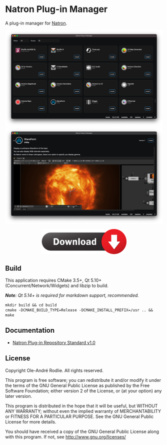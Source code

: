 # Natron Plug-in Manager

A plug-in manager for [Natron](https://github.com/NatronGitHub/Natron).

![screenshot](docs/screenshot-plugins.png)
![screenshot](docs/screenshot-plugin.png)

<p align="center">
    <a href="https://github.com/rodlie/NatronPluginManager/releases/latest" target="_blank"><img src="docs/download.png"></a>
</p>

## Build

This application requires CMake 3.5+, Qt 5.10+ (Concurrent/Network/Widgets) and libzip to build.

***Note**: Qt 5.14+ is required for markdown support, recommended.*

```
mkdir build && cd build
cmake -DCMAKE_BUILD_TYPE=Release -DCMAKE_INSTALL_PREFIX=/usr .. && make
```

## Documentation

* [Natron Plug-in Repository Standard v1.0](docs/repo.md)

## License

Copyright Ole-André Rodlie. All rights reserved.

This program is free software; you can redistribute it and/or modify it under the terms of the GNU General Public License as published by the Free Software Foundation; either version 2 of the License, or (at your option) any later version.

This program is distributed in the hope that it will be useful, but WITHOUT ANY WARRANTY; without even the implied warranty of MERCHANTABILITY or FITNESS FOR A PARTICULAR PURPOSE.  See the GNU General Public License for more details.

You should have received a copy of the GNU General Public License along with this program.  If not, see <http://www.gnu.org/licenses/>
